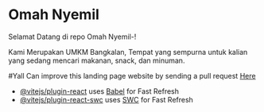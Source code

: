 # Omah Nyemil

Selamat Datang di repo Omah Nyemil-!

Kami Merupakan UMKM Bangkalan, Tempat yang sempurna untuk kalian yang sedang mencari makanan, snack, dan minuman.

#Yall Can improve this landing page website by sending a pull request [Here](https://github.com/Pashyaaaa/omah-nyemil)

- [@vitejs/plugin-react](https://github.com/vitejs/vite-plugin-react/blob/main/packages/plugin-react/README.md) uses [Babel](https://babeljs.io/) for Fast Refresh
- [@vitejs/plugin-react-swc](https://github.com/vitejs/vite-plugin-react-swc) uses [SWC](https://swc.rs/) for Fast Refresh

